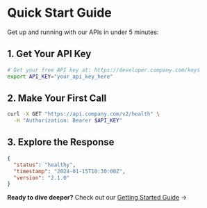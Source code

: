 # Quick Start Guide

Get up and running with our APIs in under 5 minutes:

## 1. Get Your API Key
```bash
# Get your free API key at: https://developer.company.com/keys
export API_KEY="your_api_key_here"
```

## 2. Make Your First Call
```bash
curl -X GET "https://api.company.com/v2/health" \
  -H "Authorization: Bearer $API_KEY"
```

## 3. Explore the Response
```json
{
  "status": "healthy",
  "timestamp": "2024-01-15T10:30:00Z",
  "version": "2.1.0"
}
```

**Ready to dive deeper?** Check out our [Getting Started Guide](/getting-started) →